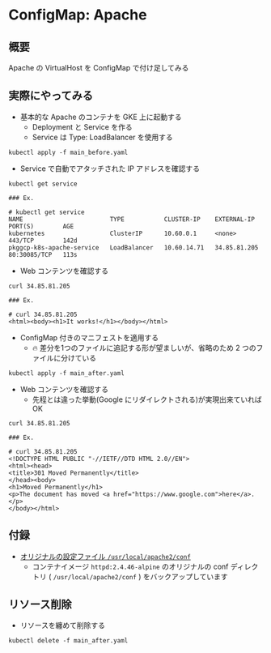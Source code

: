 # ConfigMap: Apache

## 概要

Apache の VirtualHost を ConfigMap で付け足してみる

## 実際にやってみる

+ 基本的な Apache のコンテナを GKE 上に起動する
  + Deployment と Service を作る
  + Service は Type: LoadBalancer を使用する

```
kubectl apply -f main_before.yaml
```

+ Service で自動でアタッチされた IP アドレスを確認する

```
kubectl get service
```
```
### Ex.

# kubectl get service
NAME                        TYPE           CLUSTER-IP    EXTERNAL-IP    PORT(S)        AGE
kubernetes                  ClusterIP      10.60.0.1     <none>         443/TCP        142d
pkggcp-k8s-apache-service   LoadBalancer   10.60.14.71   34.85.81.205   80:30085/TCP   113s
```

+ Web コンテンツを確認する

```
curl 34.85.81.205
```
```
### Ex.

# curl 34.85.81.205
<html><body><h1>It works!</h1></body></html>
```

+ ConfigMap 付きのマニフェストを適用する
  + :fire: 差分を1つのファイルに追記する形が望ましいが、省略のため 2 つのファイルに分けている

```
kubectl apply -f main_after.yaml
```

+ Web コンテンツを確認する
  + 先程とは違った挙動(Google にリダイレクトされる)が実現出来ていれば OK

```
curl 34.85.81.205
```
```
### Ex.

# curl 34.85.81.205
<!DOCTYPE HTML PUBLIC "-//IETF//DTD HTML 2.0//EN">
<html><head>
<title>301 Moved Permanently</title>
</head><body>
<h1>Moved Permanently</h1>
<p>The document has moved <a href="https://www.google.com">here</a>.</p>
</body></html>
```

## 付録

+ [オリジナルの設定ファイル `/usr/local/apache2/conf`](./conf)
  + コンテナイメージ `httpd:2.4.46-alpine` のオリジナルの conf ディレクトリ ( `/usr/local/apache2/conf` ) をバックアップしています

## リソース削除

+ リソースを纏めて削除する

```
kubectl delete -f main_after.yaml
```
